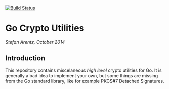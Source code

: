 [![Build Status](https://travis-ci.org/st3fan/gocrypto.svg)](https://travis-ci.org/st3fan/gocrypto)

# Go Crypto Utilities

*Stefan Arentz, October 2014*

## Introduction

This repository contains miscelaneous *high level* crypto utilities
for Go. It is generally a bad idea to implement your own, but some
things are missing from the Go standard library, like for example
PKCS#7 Detached Signatures.

